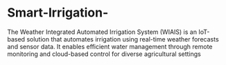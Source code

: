 # Smart-Irrigation-
The Weather Integrated Automated Irrigation System (WIAIS) is an IoT-based solution that automates irrigation using real-time weather forecasts and sensor data. It enables efficient water management through remote monitoring and cloud-based control for diverse agricultural settings
